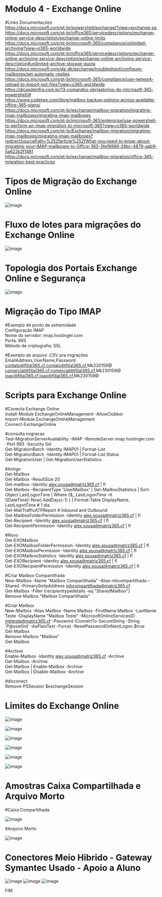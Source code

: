 # Modulo 4 - Exchange Online

#Links Documentações
<br>https://docs.microsoft.com/pt-br/powershell/exchange/?view=exchange-ps
<br>https://docs.microsoft.com/pt-br/office365/servicedescriptions/exchange-online-service-description/exchange-online-limits
<br>https://docs.microsoft.com/pt-br/microsoft-365/compliance/unlimited-archiving?view=o365-worldwide
<br>https://docs.microsoft.com/pt-br/office365/servicedescriptions/exchange-online-archiving-service-description/exchange-online-archiving-service-description#unlimited-archive-storage-quota
<br>https://docs.microsoft.com/da-dk/exchange/troubleshoot/configure-mailboxes/set-automatic-replies
<br>https://docs.microsoft.com/pt-br/microsoft-365/compliance/use-network-upload-to-import-pst-files?view=o365-worldwide
<br>https://dicasdeinfra.com.br/13-comandos-obrigatorios-do-microsoft-365-powershell/#
<br>https://www.codetwo.com/blog/mailbox-backup-options-across-available-office-365-plans/
<br>https://docs.microsoft.com/pt-br/exchange/mailbox-migration/migrating-imap-mailboxes/migrating-imap-mailboxes
<br>https://docs.microsoft.com/pt-br/microsoft-365/enterprise/use-powershell-to-perform-an-imap-migration-to-microsoft-365?view=o365-worldwide
<br>https://docs.microsoft.com/pt-br/Exchange/mailbox-migration/migrating-imap-mailboxes/migrating-imap-mailboxes?redirectSourcePath=%252farticle%252fWhat-you-need-to-know-about-migrating-your-IMAP-mailboxes-to-Office-365-3fe19996-29bc-4879-aab9-5a622b2f1481
<br>https://docs.microsoft.com/pt-br/exchange/mailbox-migration/office-365-migration-best-practices

# Tipos de Migração do Exchange Online 

![image](https://user-images.githubusercontent.com/49683486/173575591-de85ae98-bbf1-42de-8dee-ea3d80350abf.png)

# Fluxo de lotes para migrações  do Exchange Online 

![image](https://user-images.githubusercontent.com/49683486/173575962-8404f9a6-3689-4ce2-b5c6-47e163fc3582.png)

# Topologia dos Portais Exchange Online e Segurança

![image](https://user-images.githubusercontent.com/49683486/173577767-5db15ca7-06aa-44dd-a9b0-48e5e46f1196.png)

# Migração do Tipo IMAP

#Exemplo de ponto de extremidade 
<br>Configuração IMAP
<br>Nome do servidor: imap.hostinger.com
<br>Porta: 993
<br>Método de criptografia: SSL

#Exemplo de arquivo .CSV pra migrações 
<br>EmailAddress,UserName,Password
<br>contato@filial365.cf,contato@filial365.cf,Mk230159@
<br>comercial@filial365.cf,comercial@filial365.cf,Mk230159@
<br>joao@filial365.cf,joao@filial365.cf,Mk230159@

# Scripts para Exchange Online 

#Conecta Exchange Online
<br>Install-Module ExchangeOnlineManagement -AllowClobber
<br>Import-Module ExchangeOnlineManagement
<br>Connect-ExchangeOnline

#consulta migracao
<br>Test-MigrationServerAvailability -IMAP -RemoteServer imap.hostinger.com -Port 993 -Security Ssl
<br>Get-MigrationBatch -Identity IMAP01 | Format-List
<br>Get-MigrationBatch -Identity IMAP01 | Format-List Status
<br>Get-MigrationUser | Get-MigrationUserStatistics

#Antigo
<br>Get-Mailbox
<br>Get-Mailbox -ResultSize 20
<br>Get-mailbox -Identity alex.sousa@matriz365.cf | fl
<br>Get-Mailbox –RecipientType 'UserMailbox' | Get-MailboxStatistics | Sort-Object LastLogonTime | Where {$_.LastLogonTime –lt ([DateTime]::Now).AddDays(-1) } | Format-Table DisplayName, LastLogonTime # 1 dia
<br>Get-MailTrafficATPReport # Inbound and Outbound
<br>Get-MailboxFolderPermission -Identity alex.sousa@matriz365.cf | fl
<br>Get-Recipient -Identity alex.sousa@matriz365.cf | fl
<br>Get-RecipientPermission -Identity alex.sousa@matriz365.cf | fl   

#Novo
<br>Get-EXOMailbox   
Get-EXOMailboxFolderPermission -Identity alex.sousa@matriz365.cf | fl
<br>Get-EXOMailboxPermission -Identity alex.sousa@matriz365.cf | fl
<br>Get-EXOMailboxStatistics -Identity alex.sousa@matriz365.cf | fl 
<br>Get-EXORecipient -Identity alex.sousa@matriz365.cf | fl
<br>Get-EXORecipientPermission -Identity alex.sousa@matriz365.cf | fl

#Criar Mailbox Compartilhada
<br>New-Mailbox -Name "Mailbox Compartilhada" -Alias mbcompartilhada –Shared -PrimarySmtpAddress mbcompartilhada@matriz365.cf
<br>Get-Mailbox -Filter {recipienttypedetails -eq "SharedMailbox"}
<br>Remove-Mailbox "Mailbox Compartilhada" 

#Criar Mailbox 
<br>New-Mailbox -Alias Mailbox -Name Mailbox -FirstName Mailbox -LastName Teste -DisplayName "Mailbox Teste" -MicrosoftOnlineServicesID mbteste@matriz365.cf -Password (ConvertTo-SecureString -String 'P@ssw0rd' -AsPlainText -Force) -ResetPasswordOnNextLogon $true
<br>Get-Mailbox
<br>Remove-Mailbox "Mailbox" 
<br>Get-Mailbox

#Archive
<br>Enable-Mailbox -Identity alex.sousa@matriz365.cf -Archive
<br>Get-Mailbox -Archive
<br>Get-Mailbox | Enable-Mailbox -Archive
<br>Get-Mailbox | Disable-Mailbox -Archive

#disconect
<br>Remove-PSSession $exchangeSession

# Limites do Exchange Online 

![image](https://user-images.githubusercontent.com/49683486/173577813-f64b8584-4a79-41a4-816e-d3e8285e80b8.png)

![image](https://user-images.githubusercontent.com/49683486/173577890-213925b2-a011-4951-9231-da485d034252.png)

![image](https://user-images.githubusercontent.com/49683486/173577935-bfbb0ee2-ef11-4cef-9fd6-398c5af35864.png)

![image](https://user-images.githubusercontent.com/49683486/173577984-3a72de32-95c7-40c9-bc16-9dfed94a6c1d.png)

![image](https://user-images.githubusercontent.com/49683486/173578074-69ee3ade-4a37-4b85-b19a-92d66d68b703.png)

![image](https://user-images.githubusercontent.com/49683486/173578118-4246844c-ee0f-4560-a22b-8dfd057af887.png)

# Amostras Caixa Compartilhada e Arquivo Morto

#Caixa Compartilhada

![image](https://user-images.githubusercontent.com/49683486/173621476-ed85efa3-66ba-4a68-80ea-c60a393ba37d.png)

#Arquivo Morto

![image](https://user-images.githubusercontent.com/49683486/173625270-cfb48929-6245-41ed-9877-2be8cb49b7c6.png)

# Conectores Meio Hibrido - Gateway Symantec Usado - Apoio a Aluno 

![image](https://user-images.githubusercontent.com/49683486/173584980-9b62c22d-1d57-48e0-8a52-cac5976bb553.png)
![image](https://user-images.githubusercontent.com/49683486/173585119-bea4dc20-e0af-43b2-96d3-131dc294c16e.png)
![image](https://user-images.githubusercontent.com/49683486/173585289-c422059f-7aee-4c4b-8eb4-1c25d681a519.png)

FIM
